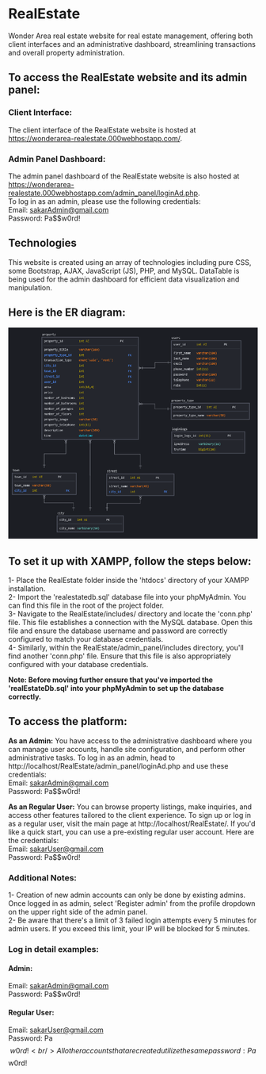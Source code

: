# RealEstate
Wonder Area real estate website for real estate management, offering both client interfaces and an administrative dashboard, streamlining transactions and overall property administration.

## To access the RealEstate website and its admin panel:
### Client Interface:
The client interface of the RealEstate website is hosted at https://wonderarea-realestate.000webhostapp.com/.  <br/>
### Admin Panel Dashboard:
The admin panel dashboard of the RealEstate website is also hosted at https://wonderarea-realestate.000webhostapp.com/admin_panel/loginAd.php. <br/>
To log in as an admin, please use the following credentials: <br/>
Email: sakarAdmin@gmail.com <br/>
Password: Pa$$w0rd! <br/>

## Technologies
This website is created using an array of technologies including pure CSS, some Bootstrap, AJAX, JavaScript (JS), PHP, and MySQL. DataTable is being used for the admin dashboard for efficient data visualization and manipulation.

## Here is the ER diagram:
<img src="./realEstateDbSchema.png" alt="ER Diagram Design" />

## To set it up with XAMPP, follow the steps below:
1- Place the RealEstate folder inside the 'htdocs' directory of your XAMPP installation. <br/>
2- Import the 'realestatedb.sql' database file into your phpMyAdmin. You can find this file in the root of the project folder. <br/>
3- Navigate to the RealEstate/includes/ directory and locate the 'conn.php' file. This file establishes a connection with the MySQL database. Open this file and ensure the database username and password are correctly       configured to match your database credentials. <br/>
4- Similarly, within the RealEstate/admin_panel/includes directory, you'll find another 'conn.php' file. Ensure that this file is also appropriately configured with your database credentials. <br/>

<b>Note: Before moving further ensure that you've imported the 'realEstateDb.sql' into your phpMyAdmin to set up the database correctly.</b> <br/>

## To access the platform:
<b>As an Admin:</b> You have access to the administrative dashboard where you can manage user accounts, handle site configuration, and perform other administrative tasks. To log in as an admin, head to http://localhost/RealEstate/admin_panel/loginAd.php and use these credentials: <br/>
Email: sakarAdmin@gmail.com <br/> 
Password: Pa$$w0rd! <br/>

<b>As an Regular User:</b> You can browse property listings, make inquiries, and access other features tailored to the client experience. To sign up or log in as a regular user, visit the main page at http://localhost/RealEstate/. If you'd like a quick start, you can use a pre-existing regular user account. Here are the credentials: <br/>
Email: sakarUser@gmail.com <br/>
Password: Pa$$w0rd!  <br/>

### Additional Notes:
1- Creation of new admin accounts can only be done by existing admins. Once logged in as admin, select 'Register admin' from the profile dropdown on the upper right side of the admin panel. <br/>
2- Be aware that there's a limit of 3 failed login attempts every 5 minutes for admin users. If you exceed this limit, your IP will be blocked for 5 minutes.

### Log in detail examples:
#### Admin:
Email: sakarAdmin@gmail.com <br/>
Password: Pa$$w0rd! <br/>

#### Regular User:
Email: sakarUser@gmail.com <br/>
Password: Pa$$w0rd! <br/>
All other accounts that are created utilize the same password: Pa$$w0rd!
